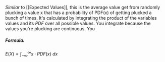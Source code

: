 *Similar* to [[Expected Values]], this is the average value get from randomly plucking a value x that has a probability of PDF(x) of getting plucked a bunch of times. It's calculated by integrating the product of the variables values and its $PDF$ over all possible values. You integrate because the values you're plucking are continuous. You 

##### Formula:
$E(X) = \int_{-\infty}^{\infty}x \cdot PDF(x)\ dx$

